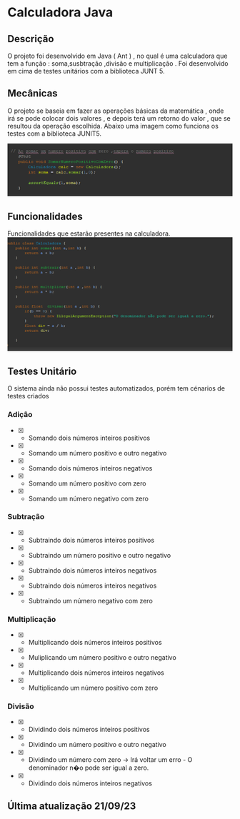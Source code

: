 # Calculadora Java
## Descrição
O projeto foi desenvolvido em Java ( Ant ) , no qual é uma calculadora que tem a função : soma,susbtração ,divisão e multiplicação . Foi desenvolvido em cima de testes unitários com a biblioteca JUNT 5.

## Mecânicas

O projeto se baseia em fazer as operações básicas da matemática , onde irá se pode colocar dois valores , e depois terá um retorno do valor , que se resultou da operação escolhida.
Abaixo uma imagem como funciona os testes com a biblioteca JUNIT5.

![Mecânica](image.png)

## Funcionalidades
Funcionalidades que estarão presentes na calculadora.
![Mecânica](funcionalidadese(1).png)

## Testes Unitário
O sistema ainda não possui testes automatizados, porém tem cénarios de testes criados 

### Adição
  - [x] - Somando dois números inteiros positivos
  - [x] - Somando um número positivo e outro negativo
  - [x] - Somando dois números inteiros negativos
  - [x] - Somando um número positivo com zero
  - [x] - Somando um número negativo com zero

### Subtração
  - [x] - Subtraindo dois números inteiros positivos
  - [x] - Subtraindo um número positivo e outro negativo
  - [x] - Subtraindo dois números inteiros negativos
  - [x] - Subtraindo dois números inteiros negativos
  - [x] - Subtraindo um número negativo com zero

### Multiplicação
  - [x] - Multiplicando dois números inteiros positivos
  - [x] - Muliplicando um número positivo e outro negativo
  - [x] - Multiplicando dois números inteiros negativos
  - [x] - Multiplicando um número positivo com zero

### Divisão
  - [x] - Dividindo dois números inteiros positivos
  - [x] - Dividindo um número positivo e outro negativo
  - [x] - Dividindo um número com zero -> Irá voltar um erro - O denominador n�o pode ser igual a zero.
  - [x] - Dividindo dois números inteiros negativos
  

## Última atualização 21/09/23
